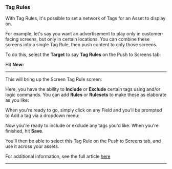 ### Tag Rules

With Tag Rules, it's possible to set a network of Tags for an Asset to display on.

For example, let's say you want an advertisement to play only in customer-facing screens, but only in certain locations. You can combine these screens into a single Tag Rule, then push content to only those screens.

To do this, select the **Target** to say **Tag Rules** on the Push to Screens tab:



Hit **New:**

****

This will bring up the Screen Tag Rule screen:



Here, you have the ability to **Include** or **Exclude** certain tags using and/or logic commands. You can add **Rules** or **Rulesets** to make these as elaborate as you like:



When you're ready to go, simply click on any Field and you'll be prompted to Add a tag via a dropdown menu:



Now you're ready to include or exclude any tags you'd like. When you're finished, hit **Save**.

You'll then be able to select this Tag Rule on the Push to Screens tab, and use it across your assets.

For additional information, see the full article [here](https://support.optisigns.com/hc/en-us/articles/38062664690195)

---
